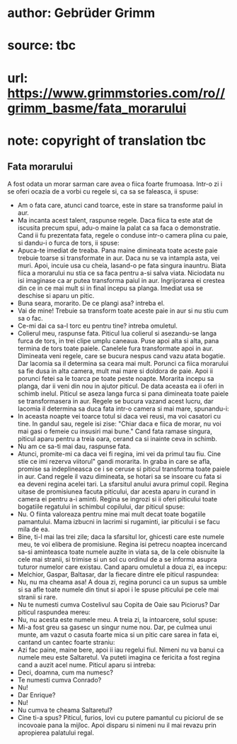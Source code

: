 # author: Gebrüder Grimm
# source: tbc
# url: https://www.grimmstories.com/ro//grimm_basme/fata_morarului
# note: copyright of translation tbc

## Fata morarului 

A fost odata un morar sarman care avea o fiica foarte frumoasa. Intr-o
zi i se oferi ocazia de a vorbi cu regele si, ca sa se faleasca, ii
spuse:
- Am o fata care, atunci cand toarce, este in stare sa transforme paiul
in aur.
- Ma incanta acest talent, raspunse regele. Daca fiica ta este atat de
iscusita precum spui, adu-o maine la palat ca sa faca o demonstratie.
Cand ii fu prezentata fata, regele o conduse intr-o camera plina cu
paie, si dandu-i o furca de tors, ii spuse:
- Apuca-te imediat de treaba. Pana maine dimineata toate aceste paie
trebuie toarse si transformate in aur. Daca nu se va intampla asta, vei
muri.
Apoi, incuie usa cu cheia, lasand-o pe fata singura inauntru. Biata
fiica a morarului nu stia ce sa faca pentru a-si salva viata. Niciodata
nu isi imaginase ca ar putea transforma paiul in aur. Ingrijorarea ei
crestea din ce in ce mai mult si in final incepu sa planga. Imediat usa
se deschise si aparu un pitic.
- Buna seara, morarito. De ce plangi asa? intreba el.
- Vai de mine! Trebuie sa transform toate aceste paie in aur si nu stiu
cum sa o fac.
- Ce-mi dai ca sa-l torc eu pentru tine? intreba omuletul.
- Colierul meu, raspunse fata.
Piticul lua colierul si asezandu-se langa furca de tors, in trei clipe
umplu caneaua. Puse apoi alta si alta, pana termina de tors toate
paiele. Canelele fura transformate apoi in aur. Dimineata veni regele,
care se bucura nespus cand vazu atata bogatie. Dar lacomia sa il
determina sa ceara mai mult. Porunci ca fiica morarului sa fie dusa in
alta camera, mult mai mare si doldora de paie. Apoi ii porunci fetei sa
le toarca pe toate peste noapte. Morarita incepu sa planga, dar ii veni
din nou in ajutor piticul. De data aceasta ea ii oferi in schimb inelul.
Piticul se aseza langa furca si pana dimineata toate paiele se
transformasera in aur. Regele se bucura vazand acest lucru, dar lacomia
il determina sa duca fata intr-o camera si mai mare, spunandu-i:
- In aceasta noapte vei toarce totul si daca vei reusi, ma voi casatori
cu tine.
In gandul sau, regele isi zise: "Chiar daca e fiica de morar, nu voi
mai gasi o femeie cu insusiri mai bune."
Cand fata ramase singura, piticul aparu pentru a treia oara, cerand ca
si inainte ceva in schimb.
- Nu am ce sa-ti mai dau, raspunse fata.
- Atunci, promite-mi ca daca vei fi regina, imi vei da primul tau fiu.
Cine stie ce imi rezerva viitorul" gandi morarita. In graba in care se
afla, promise sa indeplineasca ce i se ceruse si piticul transforma
toate paiele in aur.
Cand regele il vazu dimineata, se hotari sa se insoare cu fata si ea
deveni regina acelei tari. La sfarsitul anului avura primul copil.
Regina uitase de promisiunea facuta piticului, dar acesta aparu in
curand in camera ei pentru a-i aminti. Regina se ingrozi si ii oferi
piticului toate bogatiile regatului in schimbul copilului, dar piticul
spuse:
- Nu. O fiinta valoreaza pentru mine mai mult decat toate bogatiile
pamantului.
Mama izbucni in lacrimi si rugaminti, iar piticului i se facu mila de
ea.
- Bine, ti-l mai las trei zile; daca la sfarsitul lor, ghicesti care
este numele meu, te voi elibera de promisiune.
Regina isi petrecu noaptea incercand sa-si aminteasca toate numele
auzite in viata sa, de la cele obisnuite la cele mai stranii, si trimise
si un sol cu ordinul de a se informa asupra tuturor numelor care
existau. Cand aparu omuletul a doua zi, ea incepu:
- Melchior, Gaspar, Baltasar, dar la fiecare dintre ele piticul
raspundea:
- Nu, nu ma cheama asa!
A doua zi, regina porunci ca un supus sa umble si sa afle toate numele
din tinut si apoi i le spuse piticului pe cele mai stranii si rare.
- Nu te numesti cumva Costelivul sau Copita de Oaie sau Piciorus?
Dar piticul raspundea mereu:
- Nu, nu acesta este numele meu.
A treia zi, la intoarcere, solul spuse:
- Mi-a fost greu sa gasesc un singur nume nou. Dar, pe culmea unui
munte, am vazut o casuta foarte mica si un pitic care sarea in fata ei,
cantand un cantec foarte straniu:
- Azi fac paine, maine bere, apoi ii iau regelui fiul. Nimeni nu va
banui ca numele meu este Saltaretul.
Va puteti imagina ce fericita a fost regina cand a auzit acel nume.
Piticul aparu si intreba:
- Deci, doamna, cum ma numesc?
- Te numesti cumva Conrado?
- Nu!
- Dar Enrique?
- Nu!
- Nu cumva te cheama Saltaretul?
- Cine ti-a spus?
Piticul, furios, lovi cu putere pamantul cu piciorul de se incovoaie
pana la mijloc. Apoi disparu si nimeni nu il mai revazu prin apropierea
palatului regal.
